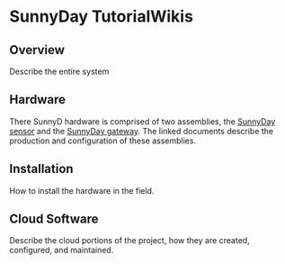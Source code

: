 # SunnyDay TutorialWikis

## Overview
Describe the entire system

## Hardware
There SunnyD hardware is comprised of two assemblies, the [SunnyDay sensor](hardware/SunnyD_sensor.md) and the [SunnyDay gateway](SunnyD_gateway.md). The linked documents describe the production and configuration of these assemblies.

## Installation
How to install the hardware in the field.

## Cloud Software
Describe the cloud portions of the project, how they are created, configured, and maintained.
